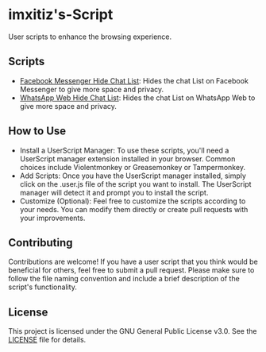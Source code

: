 # imxitiz's-Script

User scripts to enhance the browsing experience.

## Scripts

- [Facebook Messenger Hide Chat List](MessengerHideChatList.user.js): Hides the chat List on Facebook Messenger to give more space and privacy.
- [WhatsApp Web Hide Chat List](WhatsAppWebHideChatList.user.js): Hides the chat List on WhatsApp Web to give more space and privacy.

## How to Use

- Install a UserScript Manager: To use these scripts, you'll need a UserScript manager extension installed in your browser. Common choices include Violentmonkey or Greasemonkey or Tampermonkey.
- Add Scripts: Once you have the UserScript manager installed, simply click on the .user.js file of the script you want to install. The UserScript manager will detect it and prompt you to install the script.
- Customize (Optional): Feel free to customize the scripts according to your needs. You can modify them directly or create pull requests with your improvements.

## Contributing

Contributions are welcome! If you have a user script that you think would be beneficial for others, feel free to submit a pull request. Please make sure to follow the file naming convention and include a brief description of the script's functionality.

## License

This project is licensed under the GNU General Public License v3.0. See the [LICENSE](LICENSE.md) file for details.
